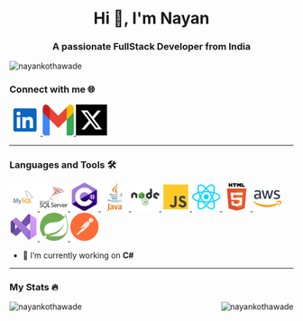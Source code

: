 <h1 align="center">Hi 👋, I'm Nayan</h1>

<h3 align="center">A passionate FullStack Developer from India</h3>

<p align="left"> <img src="https://komarev.com/ghpvc/?username=nayankothawade&label=Profile%20views&color=0e75b6&style=flat" alt="nayankothawade" /> 
</p>

### Connect with me 🌐
<p align="left"> 
<a href="https://www.linkedin.com/in/nayan-kothawade-4301031b1" target="_blank">
<img src="https://github.com/nayankothawade/nayankothawade/blob/main/icons/linkedin.svg" alt="nayankothawade" width="55" height="55"/>
</a>
<a href="mailto:nayankothawade133@gmail.com/" target="blank"><img src="https://github.com/Nayankothawade/Nayankothawade/blob/main/icons/gmail.svg" alt="nayankothawade" width="55" height="55"/>
</a>
<a href="https://x.com/NayanKothawade/" target="blank"><img src="https://github.com/Nayankothawade/Nayankothawade/blob/main/icons/x.svg" alt="nayankothawade" width="55" height="55"/>
</a>
</p>

-----------------------------------------------

### Languages and Tools :hammer_and_wrench:
<p align="left"> 
<a href="https://www.mysql.com/" target="_blank"> <img src="https://github.com/Nayankothawade/Nayankothawade/blob/main/icons/mysql.svg" alt="mysql" width="50" height="50"/>
</a>
<a href="https://www.microsoft.com/en-us/sql-server" target="_blank"> <img src="https://github.com/Nayankothawade/Nayankothawade/blob/main/icons/ms-sql-server.svg" alt="mssql" width="50" height="50"/> 
</a>
<a href="https://dotnet.microsoft.com/en-us/languages/csharp" target="_blank" rel="noreferrer"> <img src="https://github.com/Nayankothawade/Nayankothawade/blob/main/icons/c-sharp.svg" alt="csharp" width="50" height="50"/> 
</a>  
<a href="https://www.java.com" target="_blank" rel="noreferrer"> <img src="https://github.com/Nayankothawade/Nayankothawade/blob/main/icons/java.svg" alt="java" width="50" height="50"/> 
</a>
<a href="https://nodejs.org" target="_blank" rel="noreferrer"> <img src="https://github.com/Nayankothawade/Nayankothawade/blob/main/icons/nodejs.svg" alt="nodejs" width="50" height="50"/> 
</a>
<a href="https://www.javascript.com/" target="_blank" rel="noreferrer"> <img src="https://github.com/Nayankothawade/Nayankothawade/blob/main/icons/javascript.svg" alt="javascript" width="50" height="50"/> 
</a>
<a href="https://react.dev/" target="_blank" rel="noreferrer"> <img src="https://github.com/Nayankothawade/Nayankothawade/blob/main/icons/react.svg" alt="javascript" width="50" height="50"/> 
</a>
<a href="https://html.com/" target="_blank" rel="noreferrer"> <img src="https://github.com/Nayankothawade/Nayankothawade/blob/main/icons/html5.svg" alt="html5" width="50" height="50"/> 
</a>
<a href="https://aws.amazon.com" target="_blank" rel="noreferrer"> <img src="https://github.com/Nayankothawade/Nayankothawade/blob/main/icons/aws.svg" alt="aws" width="50" height="50"/> 
</a>
<a href="https://visualstudio.microsoft.com/" target="_blank" rel="noreferrer"> <img src="https://github.com/Nayankothawade/Nayankothawade/blob/main/icons/visual_studio.svg" alt="aws" width="50" height="50"/> 
</a>
<a href="https://spring.io/" target="_blank" rel="noreferrer"> <img src="https://github.com/Nayankothawade/Nayankothawade/blob/main/icons/spring.svg" alt="aws" width="50" height="50"/> 
</a>
<a href="https://www.postman.com/" target="_blank" rel="noreferrer"> <img src="https://github.com/Nayankothawade/Nayankothawade/blob/main/icons/postman.svg" alt="aws" width="50" height="50"/> 
</a>
</p>

- 🔭 I’m currently working on **C#**

-----------------------------------------------

### My Stats :fire:

<p>
<img align="left" src="https://github-readme-streak-stats.herokuapp.com/?user=nayankothawade&theme=blue-green&border_radius=13" alt="nayankothawade" />

<img align="right" src="https://github-readme-stats.vercel.app/api/top-langs?username=nayankothawade&layout=compact&theme=blue-green&border_radius=13" alt="nayankothawade" />
</p>



<!-- [![GitHub Streak](https://github-readme-streak-stats.herokuapp.com/?user=Nayankothawade&theme=dark&border_radius=13&date_format=M%20j%5B%2C%20Y%5D)](https://github.com/Nayankothawade)

[![Top Langs](https://github-readme-stats.vercel.app/api/top-langs/?username=Nayankothawade)](https://github.com/Nayankothawade)

<p align="center"><img align="center" src="https://github-readme-stats.vercel.app/api?username=nayankothawade&show_icons=true&locale=en" alt="nayankothawade" />
</p>

<p align="center"> 
<a href="https://github.com/ryo-ma/github-profile-trophy"><img src="https://github-profile-trophy.vercel.app/?username=nayankothawade" alt="nayankothawade" />
</a> 
</p>

<h3 align="left">Support:

<p>
<a href="https://www.buymeacoffee.com/Nayan"> <img align="left" src="https://cdn.buymeacoffee.com/buttons/v2/default-yellow.png" height="50" width="210" alt="Nayan" />
</a>
</p> -->